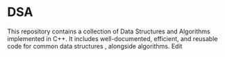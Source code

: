 # DSA
This repository contains a collection of Data Structures and Algorithms implemented in C++. It includes well-documented, efficient, and reusable code for common data structures , alongside algorithms. Edit
